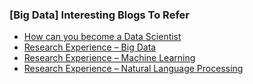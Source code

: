 ### [Big Data] Interesting Blogs To Refer 
- [How can you become a Data Scientist](http://blog.thecollegestore.in/how-can-you-become-a-data-scientist/)
- [Research Experience – Big Data](http://blog.thecollegestore.in/research-experience-big-data/)
- [Research Experience – Machine Learning](http://blog.thecollegestore.in/research-experience-machine-learning/)
- [Research Experience – Natural Language Processing](http://blog.thecollegestore.in/an-interview-with-tejas-koundinya/)
